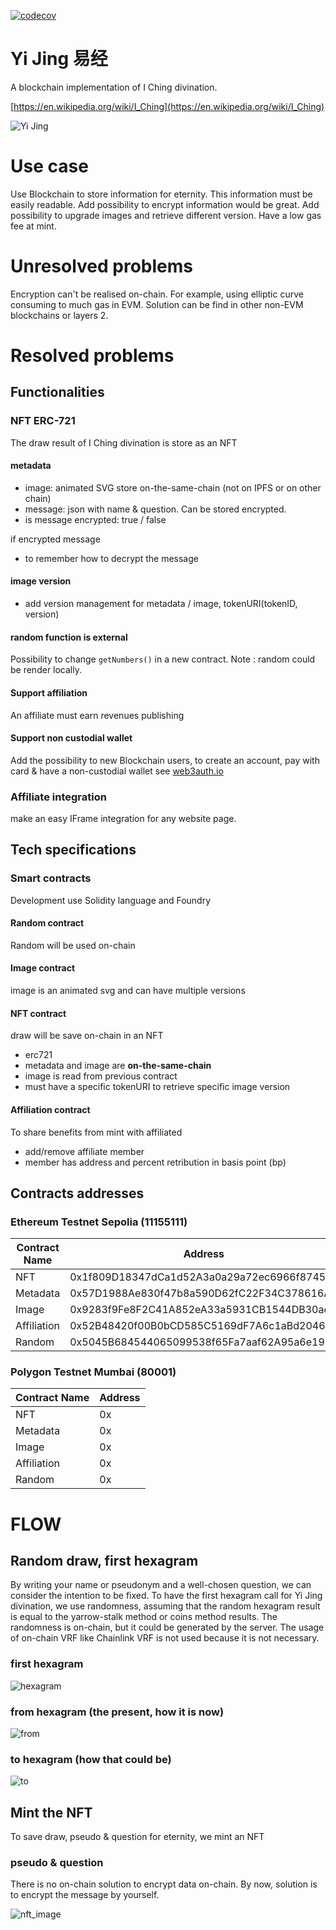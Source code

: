 [![codecov](https://codecov.io/gh/steftroubadour/yi-king/branch/main/graph/badge.svg?token=m5EOdrKkz8)](https://codecov.io/gh/steftroubadour/yi-king)

# Yi Jing 易经

A blockchain implementation of I Ching divination.

[https://en.wikipedia.org/wiki/I_Ching](https://en.wikipedia.org/wiki/I_Ching)

![Yi Jing](img/yijing.png)

# Use case
Use Blockchain to store information for eternity.
This information must be easily readable.
Add possibility to encrypt information would be great.
Add possibility to upgrade images and retrieve different version.
Have a low gas fee at mint.

# Unresolved problems
Encryption can't be realised on-chain.
For example, using elliptic curve consuming to much gas in EVM.
Solution can be find in other non-EVM blockchains or layers 2.

# Resolved problems
## Functionalities
### NFT ERC-721
The draw result of I Ching divination is store as an NFT

#### metadata
* image: animated SVG store on-the-same-chain (not on IPFS or on other chain)
* message: json with name & question. Can be stored encrypted.
* is message encrypted: true / false

if encrypted message
* to remember how to decrypt the message
#### image version
* add version management for metadata / image, tokenURI(tokenID, version)
#### random function is external
Possibility to change `getNumbers()` in a new contract.
Note : random could be render locally.
#### Support affiliation
An affiliate must earn revenues publishing
#### Support non custodial wallet
Add the possibility to new Blockchain users, to create an account, pay with card & have a non-custodial wallet
see [web3auth.io](https://web3auth.io)

### Affiliate integration
make an easy IFrame integration for any website page.

## Tech specifications
### Smart contracts
Development use Solidity language and Foundry
#### Random contract
Random will be used on-chain
#### Image contract
image is an animated svg and can have multiple versions
#### NFT contract
draw will be save on-chain in an NFT
* erc721
* metadata and image are **on-the-same-chain**
* image is read from previous contract
* must have a specific tokenURI to retrieve specific image version
#### Affiliation contract
To share benefits from mint with affiliated
* add/remove affiliate member
* member has address and percent retribution in basis point (bp)
## Contracts addresses
### Ethereum Testnet Sepolia (11155111)
| Contract Name | Address                                    |
|---------------|--------------------------------------------|
| NFT           | 0x1f809D18347dCa1d52A3a0a29a72ec6966f87456 |
| Metadata      | 0x57D1988Ae830f47b8a590D62fC22F34C378616Ad |
| Image         | 0x9283f9Fe8F2C41A852eA33a5931CB1544DB30aef |
| Affiliation   | 0x52B48420f00B0bCD585C5169dF7A6c1aBd2046E1 |
| Random        | 0x5045B684544065099538f65Fa7aaf62A95a6e198 |
### Polygon Testnet Mumbai (80001)
| Contract Name | Address                                    |
|---------------|--------------------------------------------|
| NFT           | 0x |
| Metadata      | 0x |
| Image         | 0x |
| Affiliation   | 0x |
| Random        | 0x |

# FLOW
## Random draw, first hexagram
By writing your name or pseudonym and a well-chosen question, we can consider the intention to be fixed. To have the
first hexagram call for Yi Jing divination, we use randomness, assuming that the random hexagram result is equal to the
yarrow-stalk method or coins method results. The randomness is on-chain, but it could be generated by the server. The
usage of on-chain VRF like Chainlink VRF is not used because it is not necessary.
### first hexagram
![hexagram](img/hexagram.png)
### from hexagram (the present, how it is now)
![from](img/from.png)
### to hexagram (how that could be)
![to](img/to.png)

## Mint the NFT
To save draw, pseudo & question for eternity, we mint an NFT
### pseudo & question
There is no on-chain solution to encrypt data on-chain. 
By now, solution is to encrypt the message by yourself.

![nft_image](img/nft_image.png)